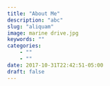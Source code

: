 ```yaml
---
title: "About Me"
description: "abc"
slug: "aliquam"
image: marine drive.jpg
keywords: ""
categories: 
    - ""
    - ""
date: 2017-10-31T22:42:51-05:00
draft: false
---
```

